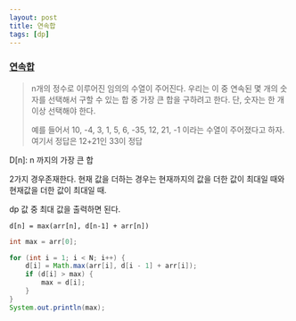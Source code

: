 ```yaml
---
layout: post
title: 연속합
tags: [dp]
---
```

### [연속합](https://www.acmicpc.net/problem/1912)
 > n개의 정수로 이루어진 임의의 수열이 주어진다. 우리는 이 중 연속된 몇 개의 숫자를 선택해서 구할 수 있는 합  중 가장 큰 합을 구하려고 한다. 단, 숫자는 한 개 이상 선택해야 한다.
>
> 예를 들어서 10, -4, 3, 1, 5, 6, -35, 12, 21, -1 이라는 수열이 주어졌다고 하자. 여기서 정답은 12+21인 33이 정답

D[n]: n 까지의 가장 큰 합

2가지 경우존재한다. 현재 값을 더하는 경우는 현재까지의  값을 더한 값이 최대일 때와 현재값을 더한 값이 최대일 때.

dp 값 중 최대 값을 출력하면 된다.

`d[n] = max(arr[n], d[n-1] + arr[n])`

``` java
int max = arr[0];

for (int i = 1; i < N; i++) {
    d[i] = Math.max(arr[i], d[i - 1] + arr[i]);
    if (d[i] > max) {
        max = d[i];
    }
}
System.out.println(max);
```
